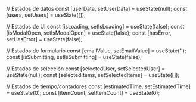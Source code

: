 // Estados de datos
const [userData, setUserData] = useState(null);
const [users, setUsers] = useState([]);

// Estados de UI
const [isLoading, setIsLoading] = useState(false);
const [isModalOpen, setIsModalOpen] = useState(false);
const [hasError, setHasError] = useState(false);

// Estados de formulario
const [emailValue, setEmailValue] = useState('');
const [isSubmitting, setIsSubmitting] = useState(false);

// Estados de selección
const [selectedUser, setSelectedUser] = useState(null);
const [selectedItems, setSelectedItems] = useState([]);

// Estados de tiempo/contadores
const [estimatedTime, setEstimatedTime] = useState(0);
const [itemCount, setItemCount] = useState(0);